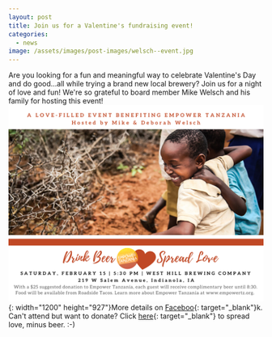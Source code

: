 ```yaml
---
layout: post
title: Join us for a Valentine's fundraising event!
categories:
  - news
image: /assets/images/post-images/welsch--event.jpg
---
```


Are you looking for a fun and meaningful way to celebrate Valentine's Day and do good…all while trying a brand new local brewery? Join us for a night of love and fun\! We're so grateful to board member Mike Welsch and his family for hosting this event\!![](/uploads/mike-welsch-invite-1.jpg){: width="1200" height="927"}More details on [Faceboo](https://www.facebook.com/events/1001118910274690/?active_tab=about){: target="_blank"}k. Can't attend but want to donate? Click [here](www.empowertz.org/donate){: target="_blank"} to spread love, minus beer. :-)